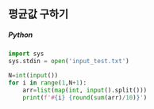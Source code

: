 ## 평균값 구하기

##### Python

```python
import sys
sys.stdin = open('input_test.txt')

N=int(input())
for i in range(1,N+1):
    arr=list(map(int, input().split()))
    print(f'#{i} {round(sum(arr)/10)}')
```
